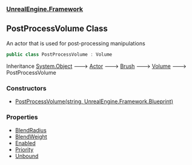 ### [UnrealEngine.Framework](./UnrealEngine-Framework.md 'UnrealEngine.Framework')
## PostProcessVolume Class
An actor that is used for post-processing manipulations  
```csharp
public class PostProcessVolume : Volume
```
Inheritance [System.Object](https://docs.microsoft.com/en-us/dotnet/api/System.Object 'System.Object') &#129106; [Actor](./Actor.md 'UnrealEngine.Framework.Actor') &#129106; [Brush](./Brush.md 'UnrealEngine.Framework.Brush') &#129106; [Volume](./Volume.md 'UnrealEngine.Framework.Volume') &#129106; PostProcessVolume  
### Constructors
- [PostProcessVolume(string, UnrealEngine.Framework.Blueprint)](./PostProcessVolume-PostProcessVolume(string_Blueprint).md 'UnrealEngine.Framework.PostProcessVolume.PostProcessVolume(string, UnrealEngine.Framework.Blueprint)')
### Properties
- [BlendRadius](./PostProcessVolume-BlendRadius.md 'UnrealEngine.Framework.PostProcessVolume.BlendRadius')
- [BlendWeight](./PostProcessVolume-BlendWeight.md 'UnrealEngine.Framework.PostProcessVolume.BlendWeight')
- [Enabled](./PostProcessVolume-Enabled.md 'UnrealEngine.Framework.PostProcessVolume.Enabled')
- [Priority](./PostProcessVolume-Priority.md 'UnrealEngine.Framework.PostProcessVolume.Priority')
- [Unbound](./PostProcessVolume-Unbound.md 'UnrealEngine.Framework.PostProcessVolume.Unbound')
